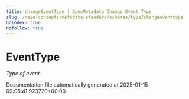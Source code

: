 ```yaml
---
title: changeEventType | OpenMetadata Change Event Type
slug: /main-concepts/metadata-standard/schemas/type/changeeventtype
noindex: true
nofollow: true
---
```


# EventType

*Type of event.*



Documentation file automatically generated at 2025-01-15 09:05:41.923720+00:00.
